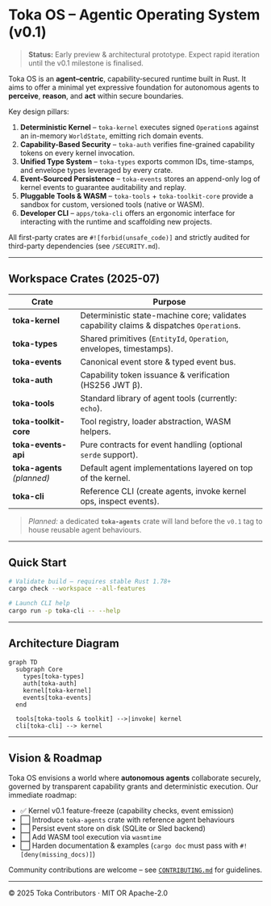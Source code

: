 # Toka OS – Agentic Operating System (v0.1)

> **Status:** Early preview & architectural prototype.  Expect rapid iteration until the v0.1 milestone is finalised.

Toka OS is an **agent–centric**, capability‐secured runtime built in Rust.  It aims to offer a minimal yet expressive foundation for autonomous agents to **perceive**, **reason**, and **act** within secure boundaries.

Key design pillars:

1. **Deterministic Kernel** – `toka-kernel` executes signed `Operation`s against an in-memory `WorldState`, emitting rich domain events.
2. **Capability-Based Security** – `toka-auth` verifies fine-grained capability tokens on every kernel invocation.
3. **Unified Type System** – `toka-types` exports common IDs, time-stamps, and envelope types leveraged by every crate.
4. **Event-Sourced Persistence** – `toka-events` stores an append-only log of kernel events to guarantee auditability and replay.
5. **Pluggable Tools & WASM** – `toka-tools` + `toka-toolkit-core` provide a sandbox for custom, versioned tools (native or WASM).
6. **Developer CLI** – `apps/toka-cli` offers an ergonomic interface for interacting with the runtime and scaffolding new projects.

All first-party crates are `#![forbid(unsafe_code)]` and strictly audited for third-party dependencies (see `/SECURITY.md`).

---

## Workspace Crates (2025-07)

| Crate | Purpose |
|-------|---------|
| **toka-kernel** | Deterministic state-machine core; validates capability claims & dispatches `Operation`s. |
| **toka-types** | Shared primitives (`EntityId`, `Operation`, envelopes, timestamps). |
| **toka-events** | Canonical event store & typed event bus. |
| **toka-auth** | Capability token issuance & verification (HS256 JWT β). |
| **toka-tools** | Standard library of agent tools (currently: `echo`). |
| **toka-toolkit-core** | Tool registry, loader abstraction, WASM helpers. |
| **toka-events-api** | Pure contracts for event handling (optional `serde` support). |
| **toka-agents** *(planned)* | Default agent implementations layered on top of the kernel. |
| **toka-cli** | Reference CLI (create agents, invoke kernel ops, inspect events). |

> *Planned:* a dedicated **`toka-agents`** crate will land before the `v0.1` tag to house reusable agent behaviours.

---

## Quick Start

```bash
# Validate build – requires stable Rust 1.78+
cargo check --workspace --all-features

# Launch CLI help
cargo run -p toka-cli -- --help
```

---

## Architecture Diagram

```mermaid
graph TD
  subgraph Core
    types[toka-types]
    auth[toka-auth]
    kernel[toka-kernel]
    events[toka-events]
  end

  tools[toka-tools & toolkit] -->|invoke| kernel
  cli[toka-cli] --> kernel
```

---

## Vision & Roadmap

Toka OS envisions a world where **autonomous agents** collaborate securely, governed by transparent capability grants and deterministic execution.  Our immediate roadmap:

- ✅ Kernel v0.1 feature-freeze (capability checks, event emission)
- ⬜ Introduce `toka-agents` crate with reference agent behaviours
- ⬜ Persist event store on disk (SQLite or Sled backend)
- ⬜ Add WASM tool execution via `wasmtime`
- ⬜ Harden documentation & examples (`cargo doc` must pass with `#![deny(missing_docs)]`)

Community contributions are welcome – see [`CONTRIBUTING.md`](CONTRIBUTING.md) for guidelines.

---

© 2025 Toka Contributors · MIT OR Apache-2.0
